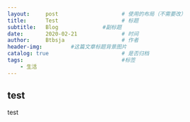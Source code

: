 ```yaml
---
layout:     post   				    # 使用的布局（不需要改）
title:      Test				    # 标题 
subtitle:   Blog              #副标题
date:       2020-02-21 				# 时间
author:     Btbsja					# 作者
header-img: 	    #这篇文章标题背景图片
catalog: true 						# 是否归档
tags:								#标签
    - 生活
---
```


## test

test